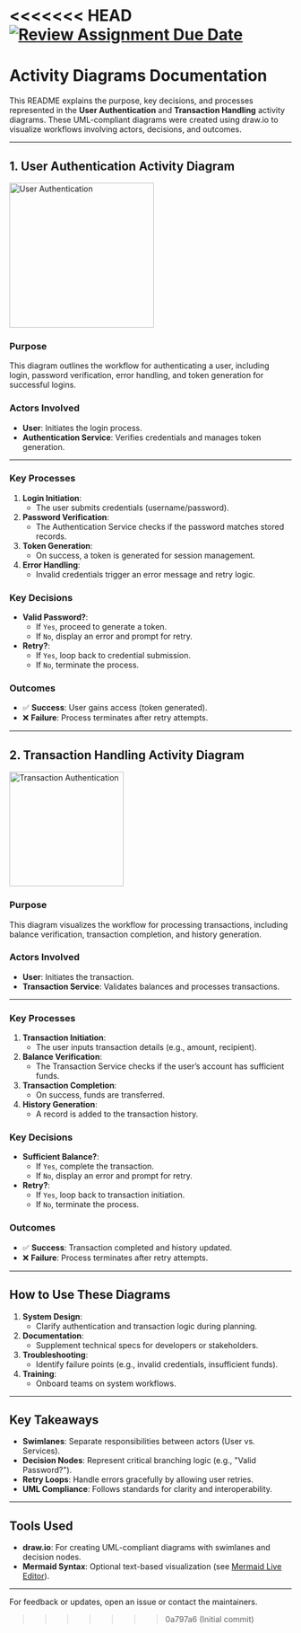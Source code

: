 <<<<<<< HEAD
[![Review Assignment Due Date](https://classroom.github.com/assets/deadline-readme-button-22041afd0340ce965d47ae6ef1cefeee28c7c493a6346c4f15d667ab976d596c.svg)](https://classroom.github.com/a/OEA-wQat)
=======
# Activity Diagrams Documentation

This README explains the purpose, key decisions, and processes represented in the **User Authentication** and **Transaction Handling** activity diagrams. These UML-compliant diagrams were created using draw.io to visualize workflows involving actors, decisions, and outcomes.

---

## **1. User Authentication Activity Diagram**

<img width="258" alt="User Authentication" src="https://github.com/user-attachments/assets/7aaffec4-fc75-4170-a125-c9e9e1342030" />



### **Purpose**
This diagram outlines the workflow for authenticating a user, including login, password verification, error handling, and token generation for successful logins.

### **Actors Involved**
- **User**: Initiates the login process.
- **Authentication Service**: Verifies credentials and manages token generation.

---

### **Key Processes**
1. **Login Initiation**: 
   - The user submits credentials (username/password).
2. **Password Verification**: 
   - The Authentication Service checks if the password matches stored records.
3. **Token Generation**: 
   - On success, a token is generated for session management.
4. **Error Handling**: 
   - Invalid credentials trigger an error message and retry logic.

### **Key Decisions**
- **Valid Password?**: 
  - If `Yes`, proceed to generate a token.
  - If `No`, display an error and prompt for retry.
- **Retry?**: 
  - If `Yes`, loop back to credential submission.
  - If `No`, terminate the process.

### **Outcomes**
- ✅ **Success**: User gains access (token generated).
- ❌ **Failure**: Process terminates after retry attempts.

---

## **2. Transaction Handling Activity Diagram**

<img width="204" alt="Transaction Authentication" src="https://github.com/user-attachments/assets/62fa8e31-0496-4aed-8fd0-67f9faceff52" />


### **Purpose**
This diagram visualizes the workflow for processing transactions, including balance verification, transaction completion, and history generation.

### **Actors Involved**
- **User**: Initiates the transaction.
- **Transaction Service**: Validates balances and processes transactions.

---

### **Key Processes**
1. **Transaction Initiation**: 
   - The user inputs transaction details (e.g., amount, recipient).
2. **Balance Verification**: 
   - The Transaction Service checks if the user’s account has sufficient funds.
3. **Transaction Completion**: 
   - On success, funds are transferred.
4. **History Generation**: 
   - A record is added to the transaction history.

### **Key Decisions**
- **Sufficient Balance?**: 
  - If `Yes`, complete the transaction.
  - If `No`, display an error and prompt for retry.
- **Retry?**: 
  - If `Yes`, loop back to transaction initiation.
  - If `No`, terminate the process.

### **Outcomes**
- ✅ **Success**: Transaction completed and history updated.
- ❌ **Failure**: Process terminates after retry attempts.

---

## **How to Use These Diagrams**
1. **System Design**: 
   - Clarify authentication and transaction logic during planning.
2. **Documentation**: 
   - Supplement technical specs for developers or stakeholders.
3. **Troubleshooting**: 
   - Identify failure points (e.g., invalid credentials, insufficient funds).
4. **Training**: 
   - Onboard teams on system workflows.

---

## **Key Takeaways**
- **Swimlanes**: Separate responsibilities between actors (User vs. Services).
- **Decision Nodes**: Represent critical branching logic (e.g., "Valid Password?").
- **Retry Loops**: Handle errors gracefully by allowing user retries.
- **UML Compliance**: Follows standards for clarity and interoperability.

---

## **Tools Used**
- **draw.io**: For creating UML-compliant diagrams with swimlanes and decision nodes.
- **Mermaid Syntax**: Optional text-based visualization (see [Mermaid Live Editor](https://mermaid.live)).

---

For feedback or updates, open an issue or contact the maintainers.  
>>>>>>> 0a797a6 (Initial commit)
